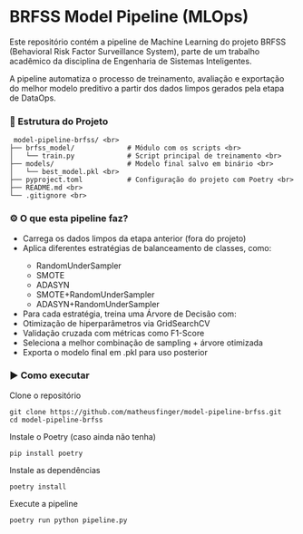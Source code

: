 <h1> BRFSS Model Pipeline (MLOps) </h1>

Este repositório contém a pipeline de Machine Learning do projeto BRFSS (Behavioral Risk Factor Surveillance System), parte de um trabalho acadêmico da disciplina de Engenharia de Sistemas Inteligentes.

A pipeline automatiza o processo de treinamento, avaliação e exportação do melhor modelo preditivo a partir dos dados limpos gerados pela etapa de DataOps.

<h3> 📁 Estrutura do Projeto </h3>

     model-pipeline-brfss/ <br>
    ├── brfss_model/             # Módulo com os scripts <br>
    │   └── train.py             # Script principal de treinamento <br>
    ├── models/                  # Modelo final salvo em binário <br>
    │   └── best_model.pkl <br>
    ├── pyproject.toml           # Configuração do projeto com Poetry <br>
    ├── README.md <br>
    └── .gitignore <br>

<h3> ⚙️ O que esta pipeline faz? </h3>
<ul>
<li>Carrega os dados limpos da etapa anterior (fora do projeto)</li>

<li>Aplica diferentes estratégias de balanceamento de classes, como:</li>
<ul>
     <li>RandomUnderSampler</li>
     <li>SMOTE</li>
     <li>ADASYN</li>
     <li>SMOTE+RandomUnderSampler</li>
     <li>ADASYN+RandomUnderSampler</li>
</ul>

<li>Para cada estratégia, treina uma Árvore de Decisão com:</li>
     <li>Otimização de hiperparâmetros via GridSearchCV</li>
     <li>Validação cruzada com métricas como F1-Score</li>

<li>Seleciona a melhor combinação de sampling + árvore otimizada</li>

<li>Exporta o modelo final em .pkl para uso posterior</li>
</ul>
<h3>▶️ Como executar</h3>

Clone o repositório

    git clone https://github.com/matheusfinger/model-pipeline-brfss.git
    cd model-pipeline-brfss

Instale o Poetry (caso ainda não tenha)

    pip install poetry

Instale as dependências

    poetry install

Execute a pipeline

    poetry run python pipeline.py
